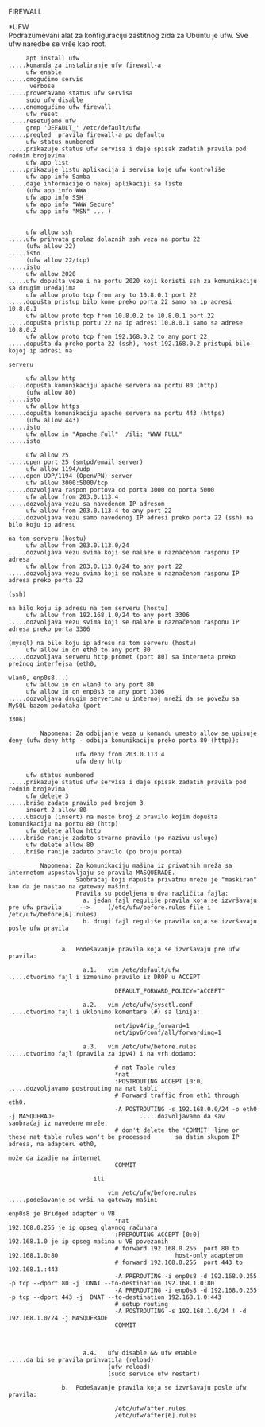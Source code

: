 FIREWALL

*UFW   
Podrazumevani alat za konfiguraciju zaštitnog zida za Ubuntu je ufw.
Sve ufw naredbe se vrše kao root.

         apt install ufw                                                .....komanda za instaliranje ufw firewall-a
         ufw enable                                                     .....omogućimo servis
          verbose                                             .....proveravamo status ufw servisa
         sudo ufw disable                                               .....onemogućimo ufw firewall
         ufw reset                                                      .....resetujemo ufw
         grep 'DEFAULT_' /etc/default/ufw                               .....pregled  pravila firewall-a po defaultu
         ufw status numbered                                            .....prikazuje status ufw servisa i daje spisak zadatih pravila pod rednim brojevima    
         ufw app list                                                   .....prikazuje listu aplikacija i servisa koje ufw kontroliše
         ufw app info Samba                                             .....daje informacije o nekoj aplikaciji sa liste
         (ufw app info WWW
         ufw app info SSH    
         ufw app info "WWW Secure"
         ufw app info "MSN" ... )
             
             
         ufw allow ssh                                                  .....ufw prihvata prolaz dolaznih ssh veza na portu 22
         (ufw allow 22)                                                      .....isto
         (ufw allow 22/tcp)                                                  .....isto
         ufw allow 2020                                                 .....ufw dopušta veze i na portu 2020 koji koristi ssh za komunikaciju sa drugim uređajima
         ufw allow proto tcp from any to 10.8.0.1 port 22               .....dopušta pristup bilo kome preko porta 22 samo na ip adresi 10.8.0.1
         ufw allow proto tcp from 10.8.0.2 to 10.8.0.1 port 22          .....dopušta pristup portu 22 na ip adresi 10.8.0.1 samo sa adrese 10.8.0.2
         ufw allow proto tcp from 192.168.0.2 to any port 22            .....dopušta da preko porta 22 (ssh), host 192.168.0.2 pristupi bilo kojoj ip adresi na 
                                                                             serveru
             
         ufw allow http                                                 .....dopušta komunikaciju apache servera na portu 80 (http)
         (ufw allow 80)                                                      .....isto
         ufw allow https                                                .....dopušta komunikaciju apache servera na portu 443 (https)
         (ufw allow 443)                                                     .....isto
         ufw allow in "Apache Full"  /ili: "WWW FULL"                        .....isto
             
         ufw allow 25                                                   .....open port 25 (smtpd/email server)
         ufw allow 1194/udp                                             .....open UDP/1194 (OpenVPN) server
         ufw allow 3000:5000/tcp                                        .....dozvoljava raspon portova od porta 3000 do porta 5000
         ufw allow from 203.0.113.4                                     .....dozvoljava vezu sa navedenom IP adresom
         ufw allow from 203.0.113.4 to any port 22                      .....dozvoljava vezu samo navedenoj IP adresi preko porta 22 (ssh) na bilo koju ip adresu
                                                                             na tom serveru (hostu)
         ufw allow from 203.0.113.0/24                                  .....dozvoljava vezu svima koji se nalaze u naznačenom rasponu IP adresa
         ufw allow from 203.0.113.0/24 to any port 22                   .....dozvoljava vezu svima koji se nalaze u naznačenom rasponu IP adresa preko porta 22 
                                                                             (ssh) 
                                                                             na bilo koju ip adresu na tom serveru (hostu)
         ufw allow from 192.168.1.0/24 to any port 3306                 .....dozvoljava vezu svima koji se nalaze u naznačenom rasponu IP adresa preko porta 3306 
                                                                             (mysql) na bilo koju ip adresu na tom serveru (hostu)                                                                           
         ufw allow in on eth0 to any port 80                            .....dozvoljava serveru http promet (port 80) sa interneta preko prežnog interfejsa (eth0, 
                                                                             wlan0, enp0s8...)
         ufw allow in on wlan0 to any port 80                                
         ufw allow in on enp0s3 to any port 3306                        .....dozvoljava drugim serverima u internoj mreži da se povežu sa MySQL bazom podataka (port 
                                                                             3306)
             
             Napomena: Za odbijanje veza u komandu umesto allow se upisuje deny (ufw deny http - odbija komunikaciju preko porta 80 (http)):
                       
                       ufw deny from 203.0.113.4
                       ufw deny http
               
         ufw status numbered                                            .....prikazuje status ufw servisa i daje spisak zadatih pravila pod rednim brojevima
         ufw delete 3                                                   .....briše zadato pravilo pod brojem 3
         insert 2 allow 80                                              .....ubacuje (insert) na mesto broj 2 pravilo kojim dopušta komunikaciju na portu 80 (http) 
         ufw delete allow http                                          .....briše ranije zadato stvarno pravilo (po nazivu usluge)
         ufw delete allow 80                                            .....briše ranije zadato pravilo (po broju porta) 
             
             Napomena: Za komunikaciju mašina iz privatnih mreža sa internetom uspostavljaju se pravila MASQUERADE. 
                       Saobraćaj koji napušta privatnu mrežu je "maskiran" kao da je nastao na gateway mašini.
                       Pravila su podeljena u dva različita fajla: 
                         a. jedan fajl reguliše pravila koja se izvršavaju pre ufw pravila     -->     (/etc/ufw/before.rules file i /etc/ufw/before[6].rules)
                         b. drugi fajl reguliše pravila koja se izvršavaju posle ufw pravila
                            
                          
                   a.  Podešavanje pravila koja se izvršavaju pre ufw pravila: 
                       
                         a.1.   vim /etc/default/ufw                     .....otvorimo fajl i izmenimo pravilo iz DROP u ACCEPT
                            
                                  DEFAULT_FORWARD_POLICY="ACCEPT"    
                                        
                         a.2.   vim /etc/ufw/sysctl.conf                 .....otvorimo fajl i uklonimo komentare (#) sa linija:
                            
                                  net/ipv4/ip_forward=1              
                                  net/ipv6/conf/all/forwarding=1
                                        
                         a.3.   vim /etc/ufw/before.rules                .....otvorimo fajl (pravila za ipv4) i na vrh dodamo:
                               
                                  # nat Table rules
                                  *nat
                                  :POSTROUTING ACCEPT [0:0]                                                     .....dozvoljavamo postrouting na nat tabli
                                  # Forward traffic from eth1 through eth0. 
                                  -A POSTROUTING -s 192.168.0.0/24 -o eth0 -j MASQUERADE                        .....dozvoljavamo da sav saobraćaj iz navedene mreže,
                                  # don't delete the 'COMMIT' line or these nat table rules won't be processed       sa datim skupom IP adresa, na adapteru eth0, 
                                                                                                                     može da izadje na internet
                                  COMMIT                                                                             
                                  
                            ili 
                            
                                vim /etc/ufw/before.rules                                                       .....podešavanje se vrši na gateway mašini
                                                                                                                     enp0s8 je Bridged adapter u VB 
                                  *nat                                                                               192.168.0.255 je ip opseg glavnog računara
                                  :PREROUTING ACCEPT [0:0]                                                           192.168.1.0 je ip opseg mašina u VB povezanih
                                  # forward 192.168.0.255  port 80 to 192.168.1.0:80                                 host-only adapterom
                                  # forward 192.168.0.255  port 443 to 192.168.1.:443
                                  -A PREROUTING -i enp0s8 -d 192.168.0.255   -p tcp --dport 80 -j  DNAT --to-destination 192.168.1.0:80
                                  -A PREROUTING -i enp0s8 -d 192.168.0.255   -p tcp --dport 443 -j  DNAT --to-destination 192.168.1.0:443
                                  # setup routing
                                  -A POSTROUTING -s 192.168.1.0/24 ! -d 192.168.1.0/24 -j MASQUERADE
                                  COMMIT

                            
                                        
                         a.4.   ufw disable && ufw enable                .....da bi se pravila prihvatila (reload)             
                                (ufw reload)
                                (sudo service ufw restart)
                   
                   b.  Podešavanje pravila koja se izvršavaju posle ufw pravila:
                       
                                  /etc/ufw/after.rules
                                  /etc/ufw/after[6].rules
                                  
